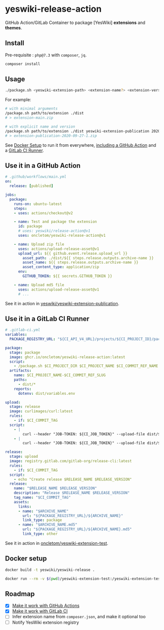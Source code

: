 # yeswiki-release-action

GitHub Action/GitLab Container to package [YesWiki] **extensions** and **themes**.

## Install

Pre-requisite : `php@7.3` with `composer`, `jq`.

```bash
composer install
```

## Usage

```bash
./package.sh <yeswiki-extension-path> <extension-name?> <extension-version?>
```

For example:

```bash
# with minimal arguments
/package.sh path/to/extension ./dist
# > extension-main.zip

# with explicit name and version
/package.sh path/to/extension ./dist yeswiki-extension-publication 2020-09-27-1
# > extension-publication-2020-09-27-1.zip
```

See [Docker Setup](#docker-setup) to run it from everywhere, [including a GitHub Action](#use-it-in-a-github-action) and a [GitLab CI Runner](#use-it-in-a-gitlab-ci-runner).

## Use it in a GitHub Action

```yaml
# .github/workflows/main.yml
on:
  release: [published]

jobs:
  package:
    runs-on: ubuntu-latest
    steps:
    - uses: actions/checkout@v2

    - name: Test and package the extension
      id: package
      # uses: yeswiki/release-action@v1
      uses: oncletom/yeswiki-release-action@v1

    - name: Upload zip file
      uses: actions/upload-release-asset@v1
      upload_url: ${{ github.event.release.upload_url }}
        asset_path: ./dist/${{ steps.release.outputs.archive-name }}
        asset_name: ${{ steps.release.outputs.archive-name }}
        asset_content_type: application/zip
      env:
        GITHUB_TOKEN: ${{ secrets.GITHUB_TOKEN }}

    - name: Upload md5 file
      uses: actions/upload-release-asset@v1
      # ...
```

See it in action in [yeswiki/yeswiki-extension-publication](https://github.com/yeswiki/yeswiki-extension-publication).

## Use it in a GitLab CI Runner

```yaml
# .gitlab-ci.yml
variables:
  PACKAGE_REGISTRY_URL: "${CI_API_V4_URL}/projects/${CI_PROJECT_ID}/packages/generic/CI_PROJECT_NAME/${CI_COMMIT_REF_NAME}"

package:
  stage: package
  image: ghcr.io/oncletom/yeswiki-release-action:latest
  script:
    - /package.sh $CI_PROJECT_DIR $CI_PROJECT_NAME $CI_COMMIT_REF_NAME
  artifacts:
    name: $CI_PROJECT_NAME-$CI_COMMIT_REF_SLUG
    paths:
      - dist/*
    reports:
      dotenv: dist/variables.env

upload:
  stage: release
  image: curlimages/curl:latest
  rules:
    - if: $CI_COMMIT_TAG
  script:
    - |
        curl --header "JOB-TOKEN: ${CI_JOB_TOKEN}" --upload-file dist/${ARCHIVE_NAME} ${PACKAGE_REGISTRY_URL}/${ARCHIVE_NAME}
    - |
        curl --header "JOB-TOKEN: ${CI_JOB_TOKEN}" --upload-file dist/${ARCHIVE_NAME}.md5 ${PACKAGE_REGISTRY_URL}/${ARCHIVE_NAME}.md5

release:
  stage: upload
  image: registry.gitlab.com/gitlab-org/release-cli:latest
  rules:
    - if: $CI_COMMIT_TAG
  script:
    - echo "Create release $RELEASE_NAME $RELEASE_VERSION"
  release:
    name: "$RELEASE_NAME $RELEASE_VERSION"
    description: "Release $RELEASE_NAME $RELEASE_VERSION"
    tag_name: "$CI_COMMIT_TAG"
    assets:
      links:
      - name: "$ARCHIVE_NAME"
        url: "${PACKAGE_REGISTRY_URL}/${ARCHIVE_NAME}"
        link_type: package
      - name: "$ARCHIVE_NAME.md5"
        url: "${PACKAGE_REGISTRY_URL}/${ARCHIVE_NAME}.md5"
        link_type: other
```

See it in action in [oncletom/yeswiki-extension-test].

## Docker setup

```bash
docker build -t yeswiki/yeswiki-release .
```

```bash
docker run --rm -v $(pwd)/yeswiki-extension-test:/yeswiki-extension-test yeswiki/yeswiki-release yeswiki-extension-test
```

## Roadmap

- [x] [Make it work with GitHub Actions][yeswiki-extension-publication]
- [x] [Make it work with GitLab CI][oncletom/yeswiki-extension-test]
- [ ] Infer extension name from `composer.json`, and make it optional too
- [ ] Notify YesWiki extension registry

[yeswiki-extension-publication]: https://github.com/YesWiki/yeswiki-extension-publication
[oncletom/yeswiki-extension-test]: https://gitlab.com/oncletom/yeswiki-extension-test
